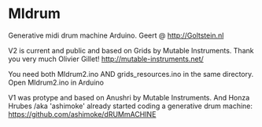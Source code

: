 MIdrum
======

Generative midi drum machine Arduino.
Geert @ http://Goltstein.nl


V2 is current and public and based on Grids by Mutable Instruments.
Thank you very much Olivier Gillet!
http://mutable-instruments.net/

You need both MIdrum2.ino AND grids_resources.ino in the same directory.
Open MIdrum2.ino in Arduino


V1 was protype and based on Anushri by Mutable Instruments.
And Honza Hrubes /aka 'ashimoke' already started coding a generative drum machine:
https://github.com/ashimoke/dRUMmACHINE
